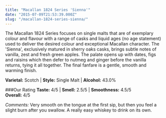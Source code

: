 ```yaml
---
title: "Macallan 1824 Series 'Sienna'"
date: "2015-07-09T21:53:39.000Z"
slug: "/macallan-1824-series-sienna/"
---
```

The Macallan 1824 Series focuses on single malts that are of exemplary colour and flavour with a range of casks and liquid ages (no age statement) used to deliver the desired colour and exceptional Macallan character. The 'Sienna', exclusively matured in sherry oaks casks, brings subtle notes of vanilla, zest and fresh green apples. The palate opens up with dates, figs and raisins which then defer to nutmeg and ginger before the vanilla returns, tying it all together. The final fanfare is a gentle, smooth and warming finish.

**Varietal:** Scotch | **Style:** Single Malt | **Alcohol:** 43.0%

###Our Rating
**Taste:** 4/5 | **Smell:** 2.5/5 | **Smoothness:** 4.5/5   
**Overall:**  4/5 

*Comments:* Very smooth on the tongue at the first sip, but then you feel a slight burn after you swallow. A really easy whiskey to drink on its own. 
    